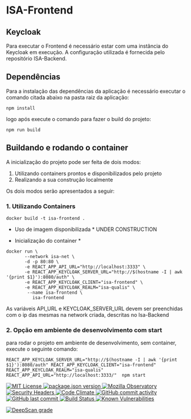 # ISA-Frontend

## Keycloak
Para executar o Frontend é necessário estar com uma instância do Keycloak em execução.
A configuração utilizada é fornecida pelo repositório ISA-Backend.

## Dependências
Para a instalação das dependências da aplicação é necessário executar o comando citada abaixo na pasta raiz da aplicação:
```
npm install
```
logo após execute o comando para fazer o build do projeto:
``` 
npm run build
```
## Buildando e rodando o container
A inicialização do projeto pode ser feita de dois modos:
1. Utilizando containers prontos e disponibilizados pelo projeto 
2. Realizando a sua construção localmente

Os dois modos serão apresentados a seguir:

### 1. Utilizando Containers 
```
docker build -t isa-frontend .
```
* Uso de imagem disponibilizada *
UNDER CONSTRUCTION

* Inicialização do container *

```
docker run \
       --network isa-net \
       -d -p 80:80 \
       -e REACT_APP_API_URL="http://localhost:3333" \
       -e REACT_APP_KEYCLOAK_SERVER_URL="http://$(hostname -I | awk '{print $1}'):8080/auth" \
       -e REACT_APP_KEYCLOAK_CLIENT="isa-frontend" \
       -e REACT_APP_KEYCLOAK_REALM="isa-qualis" \
        --name isa-frontend \
          isa-frontend
```
As variáveis API_URL e KEYCLOAK_SERVER_URL devem ser preenchidas com o ip das mesmas na network criada, descritas no Isa-Backend

### 2. Opção em ambiente de desenvolvimento com start

para rodar o projeto em ambiente de desenvolvimento, sem container, execute o seguinte comando:
```
REACT_APP_KEYCLOAK_SERVER_URL="http://$(hostname -I | awk '{print $1}'):8080/auth" REACT_APP_KEYCLOAK_CLIENT="isa-frontend" REACT_APP_KEYCLOAK_REALM="isa-qualis" REACT_APP_API_URL="http://localhost:3333/"  npm start
```


<a href="https://opensource.org/licenses/MIT">
<img src="https://img.shields.io/badge/License-MIT-DarkSlateBlue.svg?style=flat" href="https://opensource.org/licenses/MIT" alt="MIT License">
</a>

<a href="https://github.com/isa-robot/checkin-frontend/blob/master/package.json"> 
<img src="https://img.shields.io/badge/package.json%20version%20-1.0.0-green.svg?style=flat" alt="package.json version">
</a>

<a href="https://observatory.mozilla.org/analyze/isarobot.ai"> 
<img src="https://img.shields.io/badge/Mozilla%20Observatory-F-red.svg?style=flat" alt="Mozilla Observatory">
</a>

<a href="https://securityheaders.com/?q=isarobot.ai&followRedirects=on"> 
<img src="https://img.shields.io/badge/Security%20Headers-F-red.svg?style=flat" alt="Security Headers">
</a>

<a href="https://codeclimate.com/github/isa-robot/checkin-frontend"> 
<img src="https://img.shields.io/badge/Code%20Climate-F-red.svg?style=flat" alt="Code Climate">
</a>

<a href="https://github.com/isa-robot/checkin-frontend/commits">
<img src="https://img.shields.io/badge/GitHub%20commit%20activity-up-green.svg?style=flat" alt="GitHub commit activity">
</a>
  
<a href="https://github.com/isa-robot/checkin-frontend/commit/">
<img src="https://img.shields.io/badge/GitHub%20last%20commit-up-green.svg?style=flat" alt="GitHub last commit">
</a>

<a href="https://travis-ci.org/isa-robot/checkin-frontend.svg?branch=master">
<img src="https://travis-ci.org/isa-robot/checkin-frontend.svg?branch=master&style=flat" href="https://travis-ci.org/isa-robot/checkin-frontend" alt="Build Status">
</a>

<a href="https://snyk.io/test/github/isa-robot/checkin-frontend">
<img src="https://snyk.io/test/github/isa-robot/checkin-frontend/badge.svg" href="https://snyk.io/test/github/isa-robot/checkin-frontend" alt="Known Vulnerabilities">
</a>

<a href="https://deepscan.io/dashboard#view=project&tid=10666&pid=13767&bid=240493"><img src="https://deepscan.io/api/teams/10666/projects/13767/branches/240493/badge/grade.svg" alt="DeepScan grade">
</a>

